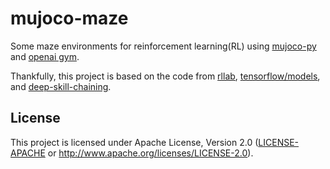 # mujoco-maze

Some maze environments for reinforcement learning(RL) using [mujoco-py] and
[openai gym][gym].

Thankfully, this project is based on the code from  [rllab],
[tensorflow/models][models], and [deep-skill-chaining][dsc].

## License
This project is licensed under Apache License, Version 2.0
([LICENSE-APACHE](LICENSE) or http://www.apache.org/licenses/LICENSE-2.0).

[dsc]: https://github.com/deep-skill-chaining/deep-skill-chaining
[gym]: https://github.com/openai/gym
[models]: https://github.com/tensorflow/models/tree/master/research/efficient-hrl
[mujoco-py]: https://github.com/openai/mujoco-py
[rllab]: https://github.com/rll/rllab
